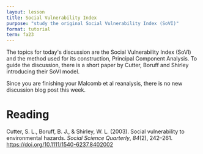 ```yaml
---
layout: lesson
title: Social Vulnerability Index
purpose: "study the original Social Vulnerability Index (SoVI)"
format: tutorial
term: fa23
---
```


The topics for today's discussion are the Social Vulnerability Index (SoVI) and the method used for its construction, Principal Component Analysis. 
To guide the discussion, there is a short paper by Cutter, Boruff and Shirley introducing their SoVI model.

Since you are finishing your Malcomb et al reanalysis, there is no new discussion blog post this week.

# Reading

Cutter, S. L., Boruff, B. J., &#38; Shirley, W. L. (2003). Social vulnerability to environmental hazards. *Social Science Quarterly*, *84*(2), 242–261. <https://doi.org/10.1111/1540-6237.8402002>
